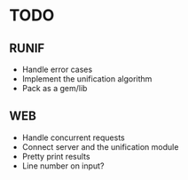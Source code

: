 TODO
====

RUNIF
-----

- Handle error cases
- Implement the unification algorithm
- Pack as a gem/lib

WEB
---

- Handle concurrent requests
- Connect server and the unification module
- Pretty print results
- Line number on input?
